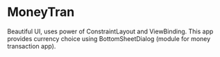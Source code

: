 # MoneyTran
Beautiful UI, uses power of ConstraintLayout and ViewBinding. 
This app provides currency choice using BottomSheetDialog (module for money transaction app). 
